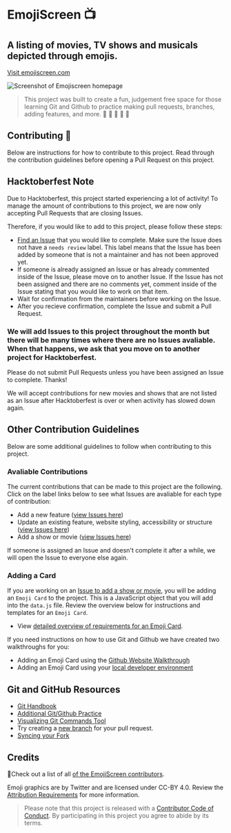 # EmojiScreen 📺 

## A listing of movies, TV shows and musicals depicted through emojis.
[Visit emojiscreen.com](https://emojiscreen.com)

![Screenshot of Emojiscreen homepage](readme/emoji-screen.png)

> This project was built to create a fun, judgement free space for those learning Git and Github to practice making pull requests, branches, adding features, and more. 💛 💙 💜 💚 💖

## Contributing 🎁

Below are instructions for how to contribute to this project. Read through the contribution guidelines before opening a Pull Request on this project. 

## Hacktoberfest Note
Due to Hacktoberfest, this project started experiencing a lot of activity! To manage the amount of contributions to this project, we are now only accepting Pull Requests that are closing Issues.

Therefore, if you would like to add to this project, please follow these steps:

* [Find an Issue](https://github.com/brittanyrw/emojiscreen/issues) that you would like to complete. Make sure the Issue does not have a `needs review` label. This label means that the Issue has been added by someone that is not a maintainer and has not been approved yet.
* If someone is already assigned an Issue or has already commented inside of the Issue, please move on to another Issue. If the Issue has not been assigned and there are no comments yet, comment inside of the Issue stating that you would like to work on that item. 
* Wait for confirmation from the maintainers before working on the Issue. 
* After you recieve confirmation, complete the Issue and submit a Pull Request.

### We will add Issues to this project throughout the month but there will be many times where there are no Issues avaliable. When that happens, we ask that you move on to another project for Hacktoberfest. 

Please do not submit Pull Requests unless you have been assigned an Issue to complete. Thanks! 

We will accept contributions for new movies and shows that are not listed as an Issue after Hacktoberfest is over or when activity has slowed down again. 

## Other Contribution Guidelines

Below are some additional guidelines to follow when contributing to this project. 

### Avaliable Contributions

The current contributions that can be made to this project are the following. Click on the label links below to see what Issues are avaliable for each type of contribution:

* Add a new feature ([view Issues here](https://github.com/brittanyrw/emojiscreen/labels/new%20feature))
* Update an existing feature, website styling, accessibility or structure ([view Issues here](https://github.com/brittanyrw/emojiscreen/issues?q=is%3Aopen+is%3Aissue+label%3Aenhancement))
* Add a show or movie ([view Issues here](https://github.com/brittanyrw/emojiscreen/labels/add%20emojis))

If someone is assigned an Issue and doesn't complete it after a while, we will open the Issue to everyone else again.

### Adding a Card

If you are working on an [Issue to add a show or movie](https://github.com/brittanyrw/emojiscreen/labels/add%20emojis), you will be adding an `Emoji Card` to the project. This is a JavaScript object that you will add into the `data.js` file. Review the overview below for instructions and templates for an `Emoji Card`.

* View [detailed overview of requirements for an Emoji Card](/docs/card_overview.md).

If you need instructions on how to use Git and Github we have created two walkthroughs for you:
* Adding an Emoji Card using the [Github Website Walkthrough](/docs/github_ui_walkthrough.md)
* Adding an Emoji Card using your [local developer environment](/docs/local_dev_walkthrough.md)


## Git and GitHub Resources
* [Git Handbook](https://guides.github.com/introduction/git-handbook/)
* [Additional Git/Github Practice](https://try.github.io/)
* [Visualizing Git Commands Tool](https://git-school.github.io/visualizing-git/)
* Try creating a [new branch](https://github.com/Kunena/Kunena-Forum/wiki/Create-a-new-branch-with-git-and-manage-branches) for your pull request.
* [Syncing your Fork](https://help.github.com/en/articles/syncing-a-fork)

## Credits

💖Check out a list of all [of the EmojiScreen contributors](https://github.com/brittanyrw/emojiscreen/graphs/contributors).

Emoji graphics are by Twitter and are licensed under CC-BY 4.0. Review the [Attribution Requirements](https://github.com/twitter/twemoji#attribution-requirements) for more information.

> Please note that this project is released with a [Contributor Code of Conduct](/CODE_OF_CONDUCT.md). By participating in this project you agree to abide by its terms.
